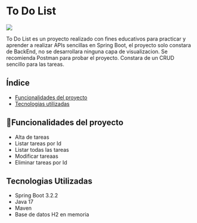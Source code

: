 <h1>To Do List</h1>

   <p align="left">
   <img src="https://img.shields.io/badge/STATUS-EN%20DESAROLLO-green">
   </p>

To Do List es un proyecto realizado con fines educativos para practicar y aprender a realizar APIs sencillas en Spring Boot,
el proyecto solo constara de BackEnd, no se desarrollara ninguna capa de visualizacion. Se recomienda Postman para probar el proyecto.
Constara de un CRUD sencillo para las tareas.

## Índice
* [Funcionalidades del proyecto](#id1)
* [Tecnologias utilizadas](#id2)

## :hammer:Funcionalidades del proyecto <a name="id1"></a>
- Alta de tareas
- Listar tareas por Id
- Listar todas las tareas
- Modificar tareaas
- Eliminar tareas por Id


## Tecnologias Utilizadas<a name="id2"></a>
- Spring Boot 3.2.2
- Java 17
- Maven
- Base de datos H2 en memoria
